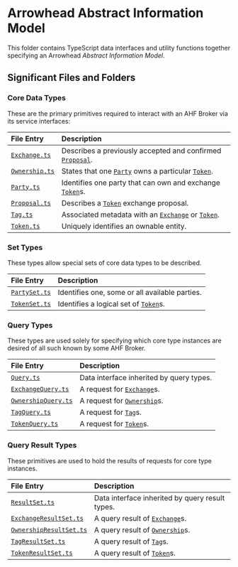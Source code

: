 # Arrowhead Abstract Information Model

This folder contains TypeScript data interfaces and utility functions together
specifying an Arrowhead _Abstract Information Model_.

## Significant Files and Folders

### Core Data Types

These are the primary primitives required to interact with an AHF Broker via its
service interfaces:

| File Entry            | Description                                                      |
|:----------------------|:-----------------------------------------------------------------|
| [`Exchange.ts`][exc]  | Describes a previously accepted and confirmed [`Proposal`][pro]. |
| [`Ownership.ts`][own] | States that one [`Party`][par] owns a particular [`Token`][tok]. |
| [`Party.ts`][par]     | Identifies one party that can own and exchange [`Token`][tok]s.  |
| [`Proposal.ts`][pro]  | Describes a [`Token`][tok] exchange proposal.                    |
| [`Tag.ts`][tag]       | Associated metadata with an [`Exchange`][exc] or [`Token`][tok]. |
| [`Token.ts`][tok]     | Uniquely identifies an ownable entity.                           |

[exc]: Exchange.ts
[own]: Ownership.ts
[par]: Party.ts
[pro]: Proposal.ts
[tag]: Tag.ts
[tok]: Token.ts

### Set Types

These types allow special sets of core data types to be described.

| File Entry           | Description                                           |
|:---------------------|:------------------------------------------------------|
| [`PartySet.ts`][pas] | Identifies one, some or all available parties.        |
| [`TokenSet.ts`][tos] | Identifies a logical set of [`Token`][tok]s.          |

[pas]: PartySet.ts
[tos]: TokenSet.ts

### Query Types

These types are used solely for specifying which core type instances are desired
of all such known by some AHF Broker.

| File Entry                 | Description                                     |
|:---------------------------|:------------------------------------------------|
| [`Query.ts`][que]          | Data interface inherited by query types.        |
| [`ExchangeQuery.ts`][exq]  | A request for [`Exchange`][exc]s.               |
| [`OwnershipQuery.ts`][owq] | A request for [`Ownership`][own]s.              |
| [`TagQuery.ts`][taq]       | A request for [`Tag`][tag]s.                    |
| [`TokenQuery.ts`][toq]     | A request for [`Token`][tok]s.                  |

[que]: Query.ts
[exq]: ExchangeQuery.ts
[owq]: OwnershipQuery.ts
[taq]: TagQuery.ts
[toq]: TokenQuery.ts

### Query Result Types

These primitives are used to hold the results of requests for core type
instances.

| File Entry                     | Description                                     |
|:-------------------------------|:------------------------------------------------|
| [`ResultSet.ts`][res]          | Data interface inherited by query result types. |
| [`ExchangeResultSet.ts`][exr]  | A query result of [`Exchange`][exc]s.           |
| [`OwnershipResultSet.ts`][owr] | A query result of [`Ownership`][own]s.          |
| [`TagResultSet.ts`][tar]       | A query result of [`Tag`][tag]s.                |
| [`TokenResultSet.ts`][tor]     | A query result of [`Token`][tok]s.              |

[res]: ResultSet.ts
[exr]: ExchangeResultSet.ts
[owr]: OwnershipResultSet.ts
[tar]: TagResultSet.ts
[tor]: TokenResultSet.ts